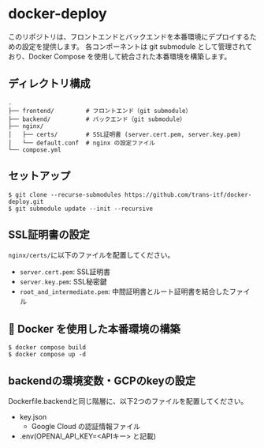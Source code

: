 # docker-deploy


このリポジトリは、フロントエンドとバックエンドを本番環境にデプロイするための設定を提供します。
各コンポーネントは git submodule として管理されており、Docker Compose を使用して統合された本番環境を構築します。

## ディレクトリ構成

```
.
├── frontend/         # フロントエンド（git submodule）
├── backend/          # バックエンド（git submodule）
├── nginx/
│   ├── certs/        # SSL証明書 (server.cert.pem, server.key.pem)
│   └── default.conf  # nginx の設定ファイル
└── compose.yml
```

## セットアップ

```
$ git clone --recurse-submodules https://github.com/trans-itf/docker-deploy.git
$ git submodule update --init --recursive
```


## SSL証明書の設定

`nginx/certs/`に以下のファイルを配置してください。

- `server.cert.pem`: SSL証明書
- `server.key.pem`: SSL秘密鍵
-  `root_and_intermediate.pem`: 中間証明書とルート証明書を結合したファイル

## 🐳 Docker を使用した本番環境の構築

```
$ docker compose build
$ docker compose up -d
```


## backendの環境変数・GCPのkeyの設定
Dockerfile.backendと同じ階層に、以下2つのファイルを配置してください。
- key.json
  - Google Cloud の認証情報ファイル
- .env(OPENAI_API_KEY=<APIキー> と記載)  
